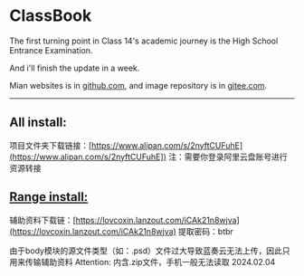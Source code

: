 # ClassBook
The first turning point in Class 14's academic journey is the High School Entrance Examination.

And i'll finish the update in a week.

Mian websites is in [github.com](https://github.com/lovcoxin/classbook), and image repository is in [gitee.com](https://gitee.com/lycolovcoxin/classbook).

---
## All install:
项目文件夹下载链接：[https://www.alipan.com/s/2nyftCUFuhE](https://www.alipan.com/s/2nyftCUFuhE])
注：需要你登录阿里云盘账号进行资源转接
  
## [Range install:](https://lovcoxin.lanzout.com/iCAk21n8wjva)
辅助资料下载链：[https://lovcoxin.lanzout.com/iCAk21n8wjva](https://lovcoxin.lanzout.com/iCAk21n8wjva)
提取密码：btbr

由于body模块的源文件类型（如：.psd）文件过大导致蓝奏云无法上传，因此只用来传输辅助资料
Attention: 内含.zip文件，手机一般无法读取
2024.02.04


